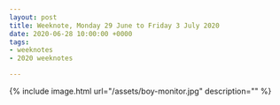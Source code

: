 ```yaml
---
layout: post
title: Weeknote, Monday 29 June to Friday 3 July 2020
date: 2020-06-28 10:00:00 +0000
tags:
- weeknotes
- 2020 weeknotes

---
```

{% include image.html url="/assets/boy-monitor.jpg" description="" %}